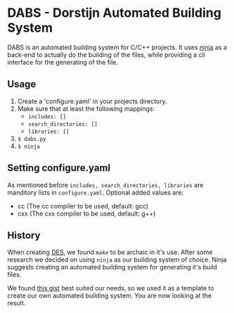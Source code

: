 # DABS - Dorstijn Automated Building System
DABS is an automated building system for C/C++ projects.
It uses [ninja](https://ninja-build.org/) as a back-end to actually
do the building of the files, while providing a cli interface
for the generating of the file.

## Usage
1. Create a 'configure.yaml' in your projects directory.
2. Make sure that at least the following mappings:
    * `includes: []`
    * `search_directories: []`
    * `libraries: []`
3. `$ dabs.py`
4. `$ ninja`

## Setting configure.yaml
As mentioned before `includes, search_directories, libraries` are
manditory lists in `configure.yaml`. Optional added values are:
* cc    (The cc compiler to be used, default: gcc)
* cxx   (The cxx compiler to be used, default: g++)

## History
When creating [DES](http://github.com/Drvanon/DES), we found
`make` to be archaic in it's use. After some research we decided
on using `ninja` as our building system of choice. Ninja suggests
creating an automated building system for generating it's build
files.

We found [this gist](https://gist.github.com/orlp/95f2b788bf02b7041cf7)
best suited our needs, so we used it as a template to create our
own automated building system. You are now looking at the result.
